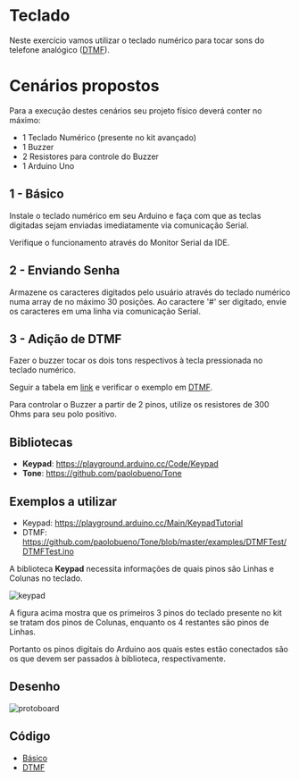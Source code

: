 # Teclado

Neste exercício vamos utilizar o teclado numérico para tocar sons do telefone analógico ([DTMF](https://en.wikipedia.org/wiki/Dual-tone_multi-frequency_signaling)).

# Cenários propostos

Para a execução destes cenários seu projeto físico deverá conter no máximo:

- 1 Teclado Numérico (presente no kit avançado)
- 1 Buzzer
- 2 Resistores para controle do Buzzer
- 1 Arduino Uno

## 1 - Básico

Instale o teclado numérico em seu Arduino e faça com que as teclas digitadas sejam enviadas imediatamente via comunicação Serial.

Verifique o funcionamento através do Monitor Serial da IDE.

## 2 - Enviando Senha

Armazene os caracteres digitados pelo usuário através do teclado numérico numa array de no máximo 30 posições. Ao caractere '#' ser digitado, envie os caracteres em uma linha via comunicação Serial.

## 3 - Adição de DTMF

Fazer o buzzer tocar os dois tons respectivos à tecla pressionada no teclado numérico.

Seguir a tabela em [link](https://en.wikipedia.org/wiki/Dual-tone_multi-frequency_signaling#Keypad) e verificar o exemplo em [DTMF](https://github.com/paolobueno/Tone/blob/master/examples/DTMFTest/DTMFTest.pde).

Para controlar o Buzzer a partir de 2 pinos, utilize os resistores de 300 Ohms para seu polo positivo.

## Bibliotecas

- **Keypad**: https://playground.arduino.cc/Code/Keypad
- **Tone**: https://github.com/paolobueno/Tone

## Exemplos a utilizar

- Keypad: https://playground.arduino.cc/Main/KeypadTutorial
- DTMF: https://github.com/paolobueno/Tone/blob/master/examples/DTMFTest/DTMFTest.ino

A biblioteca **Keypad** necessita informações de quais pinos são Linhas e Colunas no teclado.

![keypad](https://www.robocore.net/upload/lojavirtual/164_4_H.png)

A figura acima mostra que os primeiros 3 pinos do teclado presente no kit se tratam dos pinos de Colunas, enquanto os 4 restantes são pinos de Linhas.

Portanto os pinos digitais do Arduino aos quais estes estão conectados são os que devem ser passados à biblioteca, respectivamente.

## Desenho

![protoboard](https://github.com/senai-sp/iot-exercicios/blob/master/10-teclado/circuito.png)

## Código

- [Básico](https://github.com/senai-sp/iot-exercicios/blob/master/10-teclado/teclado/teclado.ino)
- [DTMF](https://github.com/senai-sp/iot-exercicios/blob/master/10-teclado/dtmf/dtmf.ino)
